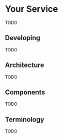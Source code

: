 # Your Service

TODO

## Developing

TODO

## Architecture

TODO

## Components

TODO

## Terminology

TODO